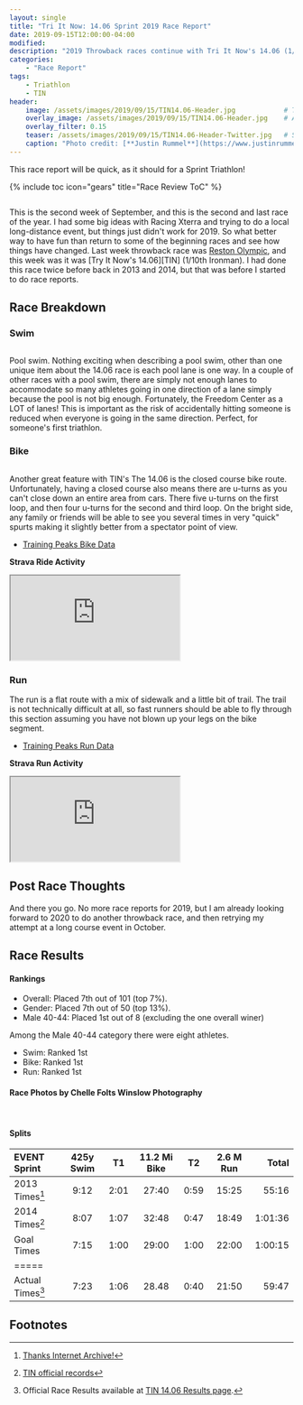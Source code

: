 ```yaml
---
layout: single
title: "Tri It Now: 14.06 Sprint 2019 Race Report"
date: 2019-09-15T12:00:00-04:00
modified:
description: "2019 Throwback races continue with Tri It Now's 14.06 (1/10th Ironman) local race." 	# For Twitter, not the Title
categories:
    - "Race Report"
tags:
    - Triathlon
    - TIN
header:
    image: /assets/images/2019/09/15/TIN14.06-Header.jpg            # Twitter (use 'overlay_image')
    overlay_image: /assets/images/2019/09/15/TIN14.06-Header.jpg    # Article header at 2048x768
    overlay_filter: 0.15
    teaser: /assets/images/2019/09/15/TIN14.06-Header-Twitter.jpg   # Shrink image to 575x216
    caption: "Photo credit: [**Justin Rummel**](https://www.justinrummel.com)"
---
```

This race report will be quick, as it should for a Sprint Triathlon!

<!-- Table of Contents -->
{% include toc icon="gears" title="Race Review ToC" %}
 
<figure class="align-right"><a href="{{ site.url }}/assets/images/2019/09/15/TIN14.06-LG-5.jpg"><img src="{{ site.url }}/assets/images/2019/09/15/TIN14.06-SM-5.jpg" alt="" /></a></figure>This is the second week of September, and this is the second and last race of the year.   I had some big ideas with Racing Xterra and trying to do a local long-distance event, but things just didn't work for 2019.  So what better way to have fun than return to some of the beginning races and see how things have changed.  Last week throwback race was <a href="{{ site.url }}/reston-olympic-2019-race-report/">Reston Olympic</a>, and this week was it was [Try It Now's 14.06][TIN] (1/10th Ironman).  I had done this race twice before back in 2013 and 2014, but that was before I started to do race reports.


Race Breakdown
---

### Swim

<figure class="align-left"><a href="{{ site.url }}/assets/images/2019/09/15/TIN14.06-LG-2.jpg"><img src="{{ site.url }}/assets/images/2019/09/15/TIN14.06-SM-2.jpg" alt="" /></a></figure>Pool swim.  Nothing exciting when describing a pool swim, other than one unique item about the 14.06 race is each pool lane is one way.  In a couple of other races with a pool swim, there are simply not enough lanes to accommodate so many athletes going in one direction of a lane simply because the pool is not big enough.  Fortunately, the Freedom Center as a LOT of lanes!  This is important as the risk of accidentally hitting someone is reduced when everyone is going in the same direction.  Perfect, for someone's first triathlon.

### Bike

<figure class="align-right"><a href="{{ site.url }}/assets/images/2019/09/15/TIN14.06-LG-4.jpg"><img src="{{ site.url }}/assets/images/2019/09/15/TIN14.06-SM-4.jpg" alt="" /></a></figure>Another great feature with TIN's The 14.06 is the closed course bike route.  Unfortunately, having a closed course also means there are u-turns as you can't close down an entire area from cars.  There five u-turns on the first loop, and then four u-turns for the second and third loop.  On the bright side, any family or friends will be able to see you several times in very "quick" spurts making it slightly better from a spectator point of view.

- [Training Peaks Bike Data](http://tpks.ws/VHVC4DFFKWOC3TI4FEYTRMETSU)

**Strava Ride Activity**
<div class="embed-container embed-container-strava">
    <iframe src='https://www.strava.com/activities/2710922667/embed/2ae80f6e6dbab1ccbbd53f76549699f4bf6e7e64' scrolling='no' allowtransparency webkitAllowFullScreen mozallowfullscreen allowFullScreen></iframe>
</div>

### Run

The run is a flat route with a mix of sidewalk and a little bit of trail.  The trail is not technically difficult at all, so fast runners should be able to fly through this section assuming you have not blown up your legs on the bike segment.

- [Training Peaks Run Data](http://tpks.ws/BO3ABH6N763TZTI4FEYTRMETSU)

**Strava Run Activity**
<div class="embed-container embed-container-strava">
    <iframe src='https://www.strava.com/activities/2711229705/embed/b911867c644c23792fb584ac9658ccb575fa5981' scrolling='no' allowtransparency webkitAllowFullScreen mozallowfullscreen allowFullScreen></iframe>
</div>


Post Race Thoughts
---

And there you go.  No more race reports for 2019, but I am already looking forward to 2020 to do another throwback race, and then retrying my attempt at a long course event in October.

Race Results
---

#### Rankings

- Overall: Placed 7th out of 101 (top 7%).
- Gender: Placed 7th out of 50 (top 13%).
- Male 40-44: Placed 1st out of 8 (excluding the one overall winer)

Among the Male 40-44 category there were eight athletes.

- Swim: Ranked 1st
- Bike: Ranked 1st
- Run: Ranked 1st


#### Race Photos by Chelle Folts Winslow Photography

<figure class="fourth">
<a href="{{ site.url }}/assets/images/2019/09/15/TIN14.06-LG-1.jpg"><img src="{{ site.url }}/assets/images/2019/09/15/TIN14.06-SM-1.jpg" alt="" /></a>
<a href="{{ site.url }}/assets/images/2019/09/15/TIN14.06-LG-3.jpg"><img src="{{ site.url }}/assets/images/2019/09/15/TIN14.06-SM-3.jpg" alt="" /></a>
<a href="{{ site.url }}/assets/images/2019/09/15/TIN14.06-LG-6.jpg"><img src="{{ site.url }}/assets/images/2019/09/15/TIN14.06-SM-6.jpg" alt="" /></a>
<a href="{{ site.url }}/assets/images/2019/09/15/TIN14.06-LG-7.jpg"><img src="{{ site.url }}/assets/images/2019/09/15/TIN14.06-SM-7.jpg" alt="" /></a>
</figure>


#### Splits

| EVENT Sprint       | 425y Swim    | T1   | 11.2 Mi Bike   | T2   | 2.6 M Run | Total       |
|:-------------------|:------------:|:----:|:--------------:|:----:|:---------:|------------:|
| 2013 Times[^1]     | 9:12         | 2:01 | 27:40          | 0:59 | 15:25     | 55:16       |
| 2014 Times[^2]     | 8:07         | 1:07 | 32:48          | 0:47 | 18:49     | 1:01:36     |
| Goal Times         | 7:15         | 1:00 | 29:00          | 1:00 | 22:00     | 1:00:15     |
|=====
| Actual Times[^3]   | 7:23         | 1:06 | 28.48          | 0:40 | 21:50     | 59:47       |


Footnotes
---

[^1]: [Thanks Internet Archive!][2013]
[^2]: [TIN official records][2014]
[^3]: Official Race Results available at [TIN 14.06 Results page][event_results].

[2013]: https://web.archive.org/web/20160715192543/http://www.amazingracetiming.com/results/2013/2013-the-14-06/218-results-triathlon.html
[2014]: https://www.triitnow.com/results/1406_14/Tri.txt
[event_results]: https://www.racetimingunlimited.org/results/tim19rtu.aspx
[TIN]: https://www.triitnow.com/1406/the1406.htm
